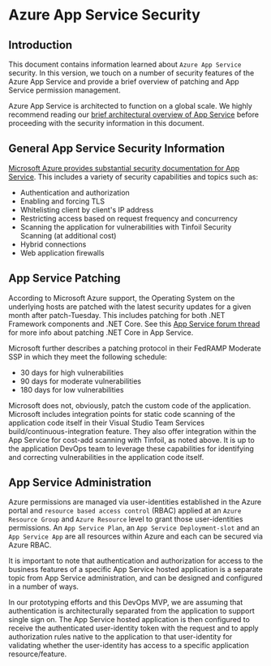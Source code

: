 # Azure App Service Security

## Introduction
This document contains information learned about `Azure App Service` security.  In this version, we touch on a number of security features of the Azure App Service and provide a brief overview of patching and App Service permission management.

Azure App Service is architected to function on a global scale.  We highly recommend reading our [brief architectural overview of App Service](/appservice/Architecture.md) before proceeding with the security information in this document.

## General App Service Security Information
[Microsoft Azure provides substantial security documentation for App Service](https://docs.microsoft.com/en-us/azure/app-service/app-service-security-readme).  This includes a variety of security capabilities and topics such as:

- Authentication and authorization
- Enabling and forcing TLS
- Whitelisting client by client's IP address
- Restricting access based on request frequency and concurrency
- Scanning the application for vulnerabilities with Tinfoil Security Scanning (at additional cost)
- Hybrid connections
- Web application firewalls

## App Service Patching
According to Microsoft Azure support, the Operating System on the underlying hosts are patched with the latest security updates for a given month after patch-Tuesday.  This includes patching for both .NET Framework components and .NET Core.  See this [App Service forum thread](https://social.msdn.microsoft.com/Forums/en-US/83f74799-d269-49e6-9d1d-8f8fa1c55a03/updates-for-net-core-aspnet-core-runtime-and-net-core-sdk-versions?forum=windowsazurewebsitespreview) for more info about patching .NET Core in App Service.

Microsoft further describes a patching protocol in their FedRAMP Moderate SSP in which they meet the following schedule:
- 30 days for high vulnerabilities
- 90 days for moderate vulnerabilities
- 180 days for low vulnerabilities

Microsoft does not, obviously, patch the custom code of the application.  Microsoft includes integration points for static code scanning of the application code itself in their Visual Studio Team Services build/continuous-integration feature.  They also offer integration within the App Service for cost-add scanning with Tinfoil, as noted above.  It is up to the application  DevOps team to leverage these capabilities for identifying and correcting vulnerabilities in the application code itself.

## App Service Administration

Azure permissions are managed via user-identities established in the Azure portal and `resource based access control` (RBAC) applied at an `Azure Resource Group` and `Azure Resource` level to grant those user-identities permissions. An `App Service Plan`, an `App Service Deployment-slot` and an `App Service App` are all resources within Azure and each can be secured via Azure RBAC.

It is important to note that authentication and authorization for access to the business features of a specific App Service hosted application is a separate topic from App Service administration, and can be designed and configured in a number of ways.  

In our prototyping efforts and this DevOps MVP, we are assuming that authentication is architecturally separated from the application to support single sign on.  The App Service hosted application is then configured to receive the authenticated user-identity token with the request and to apply authorization rules native to the application to that user-identity for validating whether the user-identity has access to a specific application resource/feature.